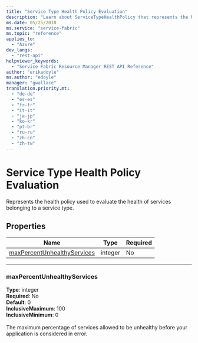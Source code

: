 ```yaml
---
title: "Service Type Health Policy Evaluation"
description: "Learn about ServiceTypeHealthPolicy that represents the health policy used to evaluate the health of services belonging to a service type."
ms.date: 05/25/2018
ms.service: "service-fabric"
ms.topic: "reference"
applies_to: 
  - "Azure"
dev_langs: 
  - "rest-api"
helpviewer_keywords: 
  - "Service Fabric Resource Manager REST API Reference"
author: "erikadoyle"
ms.author: "edoyle"
manager: "gwallace"
translation.priority.mt: 
  - "de-de"
  - "es-es"
  - "fr-fr"
  - "it-it"
  - "ja-jp"
  - "ko-kr"
  - "pt-br"
  - "ru-ru"
  - "zh-cn"
  - "zh-tw"
---
```

# Service Type Health Policy Evaluation

Represents the health policy used to evaluate the health of services belonging to a service type.


## Properties
| Name | Type | Required |
| --- | --- | --- |
| [maxPercentUnhealthyServices](#maxpercentunhealthyservices) | integer | No |

____
### maxPercentUnhealthyServices
__Type__: integer <br/>
__Required__: No<br/>
__Default__: 0 <br/>
__InclusiveMaximum__: 100 <br/>
__InclusiveMinimum__: 0 <br/>
<br/>
The maximum percentage of services allowed to be unhealthy before your application is considered in error.

